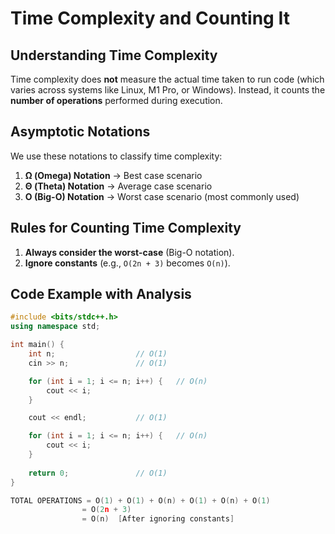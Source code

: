 # Time Complexity and Counting It

## Understanding Time Complexity
Time complexity does **not** measure the actual time taken to run code (which varies across systems like Linux, M1 Pro, or Windows). Instead, it counts the **number of operations** performed during execution.

## Asymptotic Notations
We use these notations to classify time complexity:
1. **Ω (Omega) Notation** → Best case scenario  
2. **Θ (Theta) Notation** → Average case scenario  
3. **O (Big-O) Notation** → Worst case scenario (most commonly used)  

## Rules for Counting Time Complexity
1. **Always consider the worst-case** (Big-O notation).  
2. **Ignore constants** (e.g., `O(2n + 3)` becomes `O(n)`).  

## Code Example with Analysis
```cpp
#include <bits/stdc++.h>
using namespace std;

int main() {
    int n;                  // O(1)
    cin >> n;               // O(1)

    for (int i = 1; i <= n; i++) {   // O(n)
        cout << i;
    }

    cout << endl;           // O(1)

    for (int i = 1; i <= n; i++) {   // O(n)
        cout << i;
    }
    
    return 0;               // O(1)
}

TOTAL OPERATIONS = O(1) + O(1) + O(n) + O(1) + O(n) + O(1)
                = O(2n + 3)
                = O(n)  [After ignoring constants]